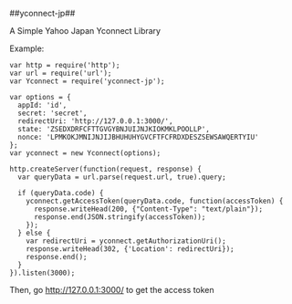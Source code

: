 ##yconnect-jp##

A Simple Yahoo Japan Yconnect Library

Example:

    var http = require('http');
    var url = require('url');
    var Yconnect = require('yconnect-jp');

    var options = {
      appId: 'id',
      secret: 'secret',
      redirectUri: 'http://127.0.0.1:3000/',
      state: 'ZSEDXDRFCFTTGVGYBNJUIJNJKIOKMKLPOOLLP',
      nonce: 'LPMKOKJMNIJNJIJBHUHUHYGVCFTFCFRDXDESZSEWSAWQERTYIU'
    };
    var yconnect = new Yconnect(options);

    http.createServer(function(request, response) {
      var queryData = url.parse(request.url, true).query;

      if (queryData.code) {
        yconnect.getAccessToken(queryData.code, function(accessToken) {
          response.writeHead(200, {"Content-Type": "text/plain"});
          response.end(JSON.stringify(accessToken));
        });
      } else {
        var redirectUri = yconnect.getAuthorizationUri();
        response.writeHead(302, {'Location': redirectUri});
        response.end();
      }
    }).listen(3000);

Then, go http://127.0.0.1:3000/ to get the access token
